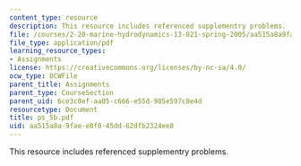 ```yaml
---
content_type: resource
description: This resource includes referenced supplementry problems.
file: /courses/2-20-marine-hydrodynamics-13-021-spring-2005/aa515a8a9faee0f045dd62dfb2324ee8_ps_5b.pdf
file_type: application/pdf
learning_resource_types:
- Assignments
license: https://creativecommons.org/licenses/by-nc-sa/4.0/
ocw_type: OCWFile
parent_title: Assignments
parent_type: CourseSection
parent_uid: 6ce3c0ef-aa05-c666-e55d-905e597c8e4d
resourcetype: Document
title: ps_5b.pdf
uid: aa515a8a-9fae-e0f0-45dd-62dfb2324ee8
---
```

This resource includes referenced supplementry problems.